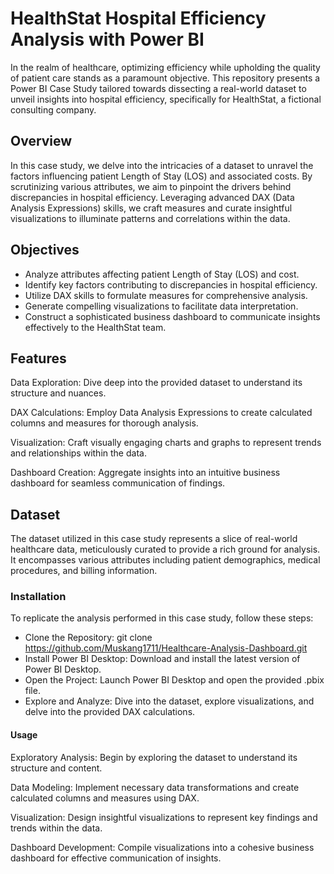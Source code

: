 # HealthStat Hospital Efficiency Analysis with Power BI
In the realm of healthcare, optimizing efficiency while upholding the quality of patient care stands as a paramount objective. This repository presents a Power BI Case Study tailored towards dissecting a real-world dataset to unveil insights into hospital efficiency, specifically for HealthStat, a fictional consulting company.


## Overview
In this case study, we delve into the intricacies of a dataset to unravel the factors influencing patient Length of Stay (LOS) and associated costs. By scrutinizing various attributes, we aim to pinpoint the drivers behind discrepancies in hospital efficiency. Leveraging advanced DAX (Data Analysis Expressions) skills, we craft measures and curate insightful visualizations to illuminate patterns and correlations within the data.


## Objectives
- Analyze attributes affecting patient Length of Stay (LOS) and cost.
- Identify key factors contributing to discrepancies in hospital efficiency.
- Utilize DAX skills to formulate measures for comprehensive analysis.
- Generate compelling visualizations to facilitate data interpretation.
- Construct a sophisticated business dashboard to communicate insights effectively to the HealthStat team.

## Features
Data Exploration: Dive deep into the provided dataset to understand its structure and nuances.

DAX Calculations: Employ Data Analysis Expressions to create calculated columns and measures for thorough analysis.

Visualization: Craft visually engaging charts and graphs to represent trends and relationships within the data.

Dashboard Creation: Aggregate insights into an intuitive business dashboard for seamless communication of findings.

## Dataset
The dataset utilized in this case study represents a slice of real-world healthcare data, meticulously curated to provide a rich ground for analysis. It encompasses various attributes including patient demographics, medical procedures, and billing information.

### Installation
To replicate the analysis performed in this case study, follow these steps:

- Clone the Repository: git clone https://github.com/Muskang1711/Healthcare-Analysis-Dashboard.git
- Install Power BI Desktop: Download and install the latest version of Power BI Desktop.
- Open the Project: Launch Power BI Desktop and open the provided .pbix file.
- Explore and Analyze: Dive into the dataset, explore visualizations, and delve into the provided DAX calculations.

#### Usage
Exploratory Analysis: Begin by exploring the dataset to understand its structure and content.

Data Modeling: Implement necessary data transformations and create calculated columns and measures using DAX.

Visualization: Design insightful visualizations to represent key findings and trends within the data.

Dashboard Development: Compile visualizations into a cohesive business dashboard for effective communication of insights.



